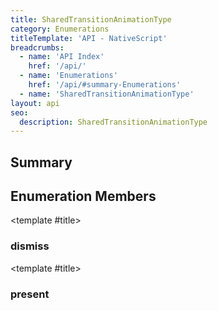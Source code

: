 ```yaml
---
title: SharedTransitionAnimationType
category: Enumerations
titleTemplate: 'API - NativeScript'
breadcrumbs:
  - name: 'API Index'
    href: '/api/'
  - name: 'Enumerations'
    href: '/api/#summary-Enumerations'
  - name: 'SharedTransitionAnimationType'
layout: api
seo:
  description: SharedTransitionAnimationType
---
```


<!-- This page is auto generated, do not edit manually. -->
<!-- Run "yarn generate:api-docs" to regenerate -->

<script setup lang="ts">
  import { provide } from "vue";
  import API_DATA from "./SharedTransitionAnimationType.data.json";
  
  provide('API_DATA', API_DATA);
</script>

## <Heading ignore>Summary</Heading>

<APIRefSummary v-once />

## Enumeration Members

<div class="">

<APIRef for="32707" v-once>

<template #title>

### dismiss

</template>

</APIRef>

</div>

<div class="">

<APIRef for="32706" v-once>

<template #title>

### present

</template>

</APIRef>

</div>

